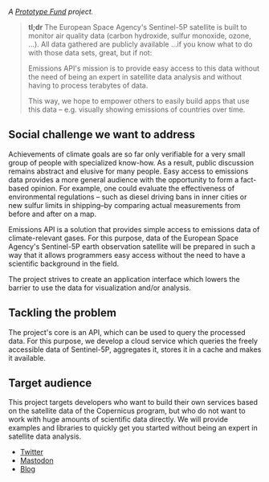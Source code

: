 *A [Prototype Fund](https://prototypefund.de/project/emissions-api/) project.*

> **tl;dr** The European Space Agency's Sentinel-5P satellite is built to
> monitor air quality data (carbon hydroxide, sulfur monoxide, ozone, …). All data
> gathered are publicly available …if you know what to do with those data sets,
> great, but if not:
>
> Emissions API's mission is to provide easy access to this data without the
> need of being an expert in satellite data analysis and without having to
> process terabytes of data.
>
> This way, we hope to empower others to easily build apps that use this data –
> e.g. visually showing emissions of countries over time.


Social challenge we want to address
-----------------------------------

Achievements of climate goals are so far only verifiable for a very small group
of people with specialized know-how. As a result, public discussion remains
abstract and elusive for many people. Easy access to emissions data provides a
more general audience with the opportunity to form a fact-based opinion. For example,
one could evaluate the effectiveness of environmental regulations – such as
diesel driving bans in inner cities or new sulfur limits in shipping–by
comparing actual measurements from before and after on a map.

Emissions API is a solution that provides simple access to emissions data of
climate-relevant gases. For this purpose, data of the European Space Agency's
Sentinel-5P earth observation satellite will be prepared in such a way that it
allows programmers easy access without the need to have a scientific background
in the field.

The project strives to create an application interface which lowers the barrier
to use the data for visualization and/or analysis.


Tackling the problem
--------------------

The project's core is an API, which can be used to query the processed data.
For this purpose, we develop a cloud service which queries the freely
accessible data of Sentinel-5P, aggregates it, stores it in a cache and makes
it available.


Target audience
---------------

This project targets developers who want to build their own services based on
the satellite data of the Copernicus program, but who do not want to work with
huge amounts of scientific data directly. We will provide examples and
libraries to quickly get you started without being an expert in satellite data
analysis.


- [Twitter](https://twitter.com/emissions_api)
- [Mastodon](https://mastodon.social/@emissions_api)
- [Blog](https://blog.emissions-api.org/)

